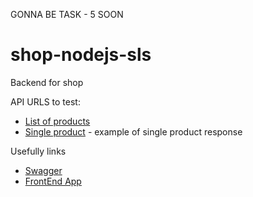 GONNA BE TASK - 5 SOON

# shop-nodejs-sls
Backend for shop

API URLS to test:
- [List of products](https://64zbisyxk2.execute-api.eu-west-1.amazonaws.com/dev/products)
- [Single product](https://64zbisyxk2.execute-api.eu-west-1.amazonaws.com/dev/products/1b0fc71b-4d4a-4ec5-9514-4d4ba9e9e861) - example of single product response


Usefully links
- [Swagger](https://64zbisyxk2.execute-api.eu-west-1.amazonaws.com/dev/swagger)
- [FrontEnd App](https://d2ixgeamhn0xmt.cloudfront.net/)
